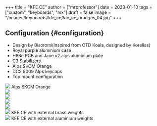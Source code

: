 +++
title = "KFE CE"
author = ["mrprofessor"]
date = 2023-01-10
tags = ["custom", "keyboards", "mx"]
draft = false
image = "/images/keyboards/kfe_ce/kfe_ce_oranges_04.jpg"
+++

## Configuration {#configuration}

-   Design by Bisoromi(Inspired from OTD Koala, designed by Korellas)
-   Royal purple aluminium case
-   H88c PCB and Jane v2 alps aluminium plate
-   C3 Stabilizers
-   Alps SKCM Orange
-   DCS 9009 Alps keycaps
-   Top mount configuration

<div class="post-image">
  <img src="/images/keyboards/kfe_ce/kfe_ce_oranges_01.jpg" loading="lazy"/>
  <span class="img-description"> Alps SKCM Orange </span>
</div>

<div class="post-image">
  <img src="/images/keyboards/kfe_ce/kfe_ce_oranges_02.jpg" loading="lazy"/>
  <span class="img-description"> </span>
</div>

<div class="post-image">
  <img src="/images/keyboards/kfe_ce/kfe_ce_oranges_03.jpg" loading="lazy"/>
  <span class="img-description"> </span>
</div>

<div class="post-image">
  <img src="/images/keyboards/kfe_ce/kfe_ce_oranges_05.jpg" loading="lazy"/>
  <span class="img-description"> </span>
</div>

<div class="post-image">
  <img src="/images/keyboards/kfe_ce/kfe_ce_oranges_06.jpg" loading="lazy"/>
  <span class="img-description"> </span>
</div>

<div class="post-image">
  <img src="/images/keyboards/kfe_ce/kfe_ce_back_07.jpg" loading="lazy"/>
  <span class="img-description"> KFE CE with external brass weights </span>
</div>

<div class="post-image">
  <img src="/images/keyboards/kfe_ce/kfe_ce_back_08.jpg" loading="lazy"/>
  <span class="img-description"> KFE CE with external aluminium weights </span>
</div>